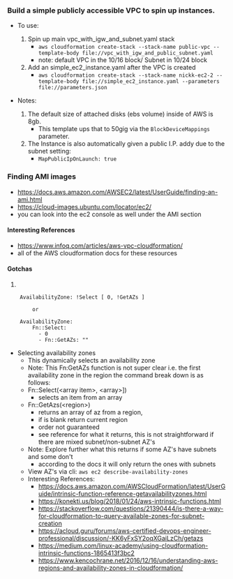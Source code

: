 ### Build a simple publicly accessible VPC to spin up instances.

* To use:
    1. Spin up main vpc_with_igw_and_subnet.yaml stack
        * ```aws cloudformation create-stack --stack-name public-vpc --template-body file://vpc_with_igw_and_public_subnet.yaml```
        * note: default VPC in the 10/16 block/ Subnet in 10/24 block
    2. Add an simple_ec2_instance.yaml after the VPC is created 
        *  ```aws cloudformation create-stack --stack-name nickk-ec2-2 --template-body file://simple_ec2_instance.yaml --parameters file://parameters.json ```

* Notes:  
    1. The default size of attached disks (ebs volume) inside of AWS is 8gb.  
        * This template ups that to 50gig via the ```BlockDeviceMappings``` parameter.
    2. The Instance is also automatically given a public I.P. addy due to the subnet setting: 
        * ```MapPublicIpOnLaunch: true```
    

### Finding AMI images
* https://docs.aws.amazon.com/AWSEC2/latest/UserGuide/finding-an-ami.html
* https://cloud-images.ubuntu.com/locator/ec2/
* you can look into the ec2 console as well under the AMI section


#### Interesting References
* https://www.infoq.com/articles/aws-vpc-cloudformation/
* all of the AWS cloudformation docs for these resources

#### Gotchas
1.
```
    AvailabilityZone: !Select [ 0, !GetAZs ]
        
        or
    
    AvailabilityZone:  
        Fn::Select: 
          - 0
          - Fn::GetAZs: "" 
```

* Selecting availability zones
     * This dynamically selects an availability zone
     * Note: This Fn:GetAZs function is not super clear
     i.e. the first availability zone in the region
     the command break down is as follows:
     * Fn::Select(\<array item>,  \<array>]) 
        * selects an item from an array
    * Fn::GetAzs(\<region>) 
        * returns an array of az from a region, 
        * if <region> is blank return current region
        * order not guaranteed 
        * see reference for what it returns, this is not straightforward if there are mixed subnet/non-subnet AZ's
    * Note: Explore further what this returns if some AZ's have subnets and some don't
        * according to the docs it will only return the ones with subnets
    * View AZ's via cli: ```aws ec2 describe-availability-zones```
    * Interesting References:
        * https://docs.aws.amazon.com/AWSCloudFormation/latest/UserGuide/intrinsic-function-reference-getavailabilityzones.html
        * https://konekti.us/blog/2018/01/24/aws-intrinsic-functions.html
        * https://stackoverflow.com/questions/21390444/is-there-a-way-for-cloudformation-to-query-available-zones-for-subnet-creation
        * https://acloud.guru/forums/aws-certified-devops-engineer-professional/discussion/-KK6yFxSY2oqXGaiLzCh/getazs
        * https://medium.com/linux-academy/using-cloudformation-intrinsic-functions-1865413f3bc2
        * https://www.kencochrane.net/2016/12/16/understanding-aws-regions-and-availability-zones-in-cloudformation/